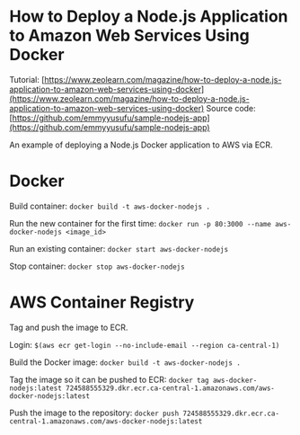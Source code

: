 # How to Deploy a Node.js Application to Amazon Web Services Using Docker
Tutorial: [https://www.zeolearn.com/magazine/how-to-deploy-a-node.js-application-to-amazon-web-services-using-docker](https://www.zeolearn.com/magazine/how-to-deploy-a-node.js-application-to-amazon-web-services-using-docker)
Source code: [https://github.com/emmyyusufu/sample-nodejs-app](https://github.com/emmyyusufu/sample-nodejs-app)

An example of deploying a Node.js Docker application to AWS via ECR.

# Docker

Build container:
`docker build -t aws-docker-nodejs .`

Run the new container for the first time:
`docker run -p 80:3000 --name aws-docker-nodejs <image_id>`

Run an existing container:
`docker start aws-docker-nodejs`

Stop container:
`docker stop aws-docker-nodejs`

# AWS Container Registry
Tag and push the image to ECR.

Login:
`$(aws ecr get-login --no-include-email --region ca-central-1)`

Build the Docker image:
`docker build -t aws-docker-nodejs .`

Tag the image so it can be pushed to ECR:
`docker tag aws-docker-nodejs:latest 724588555329.dkr.ecr.ca-central-1.amazonaws.com/aws-docker-nodejs:latest`

Push the image to the repository:
`docker push 724588555329.dkr.ecr.ca-central-1.amazonaws.com/aws-docker-nodejs:latest`